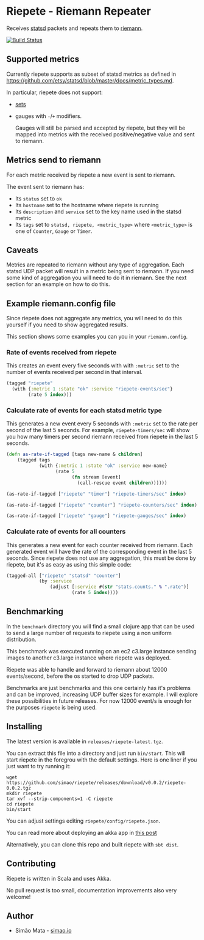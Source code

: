 # Riepete - Riemann Repeater

Receives [statsd](https://github.com/etsy/statsd/) packets and repeats
them to [riemann](http://riemann.io/).

[![Build Status](https://travis-ci.org/simao/riepete.png?branch=master)](https://travis-ci.org/simao/riepete)
 
## Supported metrics

Currently riepete supports as subset of statsd metrics as defined in
https://github.com/etsy/statsd/blob/master/docs/metric_types.md.

In particular, riepete does not support:

- [sets](https://github.com/etsy/statsd/blob/master/docs/metric_types.md#sets)

- gauges with `-`/`+` modifiers.

  Gauges will still be parsed and accepted by riepete, but they will
  be mapped into metrics with the received positive/negative value and
  sent to riemann.

## Metrics send to riemann

For each metric received by riepete a new event is sent to riemann.

The event sent to riemann has:

- Its `status` set to `ok`
- Its `hostname` set to the hostname where riepete is running
- Its `description` and `service` set to the key name used in the statsd metric
- Its `tags` set to `statsd, riepete, <metric_type>` where
  `<metric_type>` is one of `Counter`, `Gauge` or `Timer`.

## Caveats

Metrics are repeated to riemann without any type of aggregation. Each
statsd UDP packet will result in a metric being sent to riemann. If
you need some kind of aggregation you will need to do it in
riemann. See the next section for an example on how to do this.

## Example riemann.config file

Since riepete does not aggregate any metrics, you will need to do this
yourself if you need to show aggregated results.

This section shows some examples you can you in your `riemann.config`.

### Rate of events received from riepete

This creates an event every five seconds with with `:metric` set to
the number of events received per second in that interval.

```clojure
(tagged "riepete"
  (with {:metric 1 :state "ok" :service "riepete-events/sec"}
        (rate 5 index)))
```
   
### Calculate rate of events for each statsd metric type

This generates a new event every 5 seconds with `:metric` set to the
rate per second of the last 5 seconds. For example,
`riepete-timers/sec` will show you how many timers per second riemann
received from riepete in the last 5 seconds.

```clojure
(defn as-rate-if-tagged [tags new-name & children]
    (tagged tags
            (with {:metric 1 :state "ok" :service new-name}
                  (rate 5
                        (fn stream [event]
                          (call-rescue event children))))))

(as-rate-if-tagged ["riepete" "timer"] "riepete-timers/sec" index)

(as-rate-if-tagged ["riepete" "counter"] "riepete-counters/sec" index)

(as-rate-if-tagged ["riepete" "gauge"] "riepete-gauges/sec" index)
```


### Calculate rate of events for all counters

This generates a new event for each counter received from
riemann. Each generated event will have the rate of the corresponding
event in the last 5 seconds. Since riepete does not use any
aggregation, this must be done by riepete, but it's as easy as using
this simple code:

```clojure
(tagged-all ["riepete" "statsd" "counter"]
            (by :service
                (adjust [:service #(str "stats.counts." % ".rate")]
                        (rate 5 index))))
```

## Benchmarking

In the `benchmark` directory you will find a small clojure app that
can be used to send a large number of requests to riepete using a non
uniform distribution.

This benchmark was executed running on an ec2 c3.large instance
sending images to another c3.large instance where riepete was
deployed.

Riepete was able to handle and forward to riemann about 12000
events/second, before the os started to drop UDP packets.

Benchmarks are just benchmarks and this one certainly has it's
problems and can be improved, increasing UDP buffer sizes for
example. I will explore these possibilities in future releases. For
now 12000 event/s is enough for the purposes `riepete` is being used.

## Installing

The latest version is available in `releases/riepete-latest.tgz`.

You can extract this file into a directory and just run
`bin/start`. This will start riepete in the foregrou with the default
settings. Here is one liner if you just want to try running it:

```
wget https://github.com/simao/riepete/releases/download/v0.0.2/riepete-0.0.2.tgz
mkdir riepete
tar xvf --strip-components=1 -C riepete
cd riepete
bin/start
```

You can adjust settings editing `riepete/config/riepete.json`.

You can read more about deploying an akka app in
[this post](https://simao.io/blog/2014/10/10/deploying-an-akka-app)

Alternatively, you can clone this repo and built riepete with `sbt
dist`.

## Contributing

Riepete is written in Scala and uses Akka.

No pull request is too small, documentation improvements also very
welcome!

## Author

- Simão Mata - [simao.io](https://simao.io)

